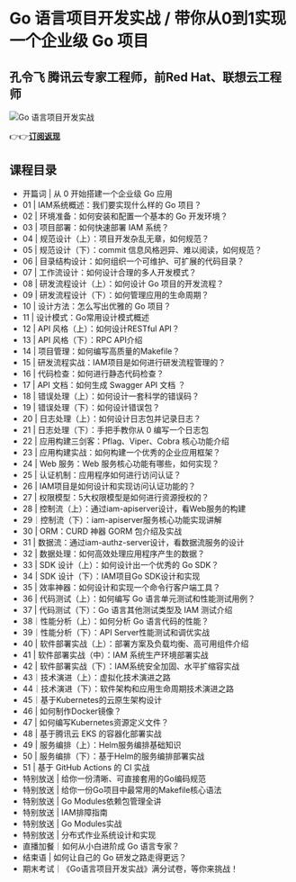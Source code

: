 Go 语言项目开发实战 / 带你从0到1实现一个企业级 Go 项目
=================================

孔令飞 **腾讯云专家工程师，前Red Hat、联想云工程师**
--------------------------------

![Go 语言项目开发实战](https://www.geekgay.com/storage/geek/geek_215fb5279e099f3b9fdce56db5d61ac6.jpg)  
  
👉👉[**订阅返现**](https://time.geekbang.org/column/intro/100079601?code=txvLHgQxSyGpKjeglPbRumHDbsy5PbE1nS4s5Y-hbp4%3D "Go 语言项目开发实战")  
  
课程目录
----

  
  
- 开篇词 | 从 0 开始搭建一个企业级 Go 应用
- 01 | IAM系统概述：我们要实现什么样的 Go 项目？
- 02 | 环境准备：如何安装和配置一个基本的 Go 开发环境？
- 03 | 项目部署：如何快速部署 IAM 系统？
- 04 | 规范设计（上）：项目开发杂乱无章，如何规范？
- 05 | 规范设计（下）：commit 信息风格迥异、难以阅读，如何规范？
- 06 | 目录结构设计：如何组织一个可维护、可扩展的代码目录？
- 07 | 工作流设计：如何设计合理的多人开发模式？
- 08 | 研发流程设计（上）：如何设计 Go 项目的开发流程？
- 09 | 研发流程设计（下）：如何管理应用的生命周期？
- 10 | 设计方法：怎么写出优雅的 Go 项目？
- 11 | 设计模式：Go常用设计模式概述
- 12 | API 风格（上）：如何设计RESTful API？
- 13 | API 风格（下）：RPC API介绍
- 14 | 项目管理：如何编写高质量的Makefile？
- 15 | 研发流程实战：IAM项目是如何进行研发流程管理的？
- 16 | 代码检查：如何进行静态代码检查？
- 17 | API 文档：如何生成 Swagger API 文档 ？
- 18 | 错误处理（上）：如何设计一套科学的错误码？
- 19 | 错误处理（下）：如何设计错误包？
- 20 | 日志处理（上）：如何设计日志包并记录日志？
- 21 | 日志处理（下）：手把手教你从 0 编写一个日志包
- 22 | 应用构建三剑客：Pflag、Viper、Cobra 核心功能介绍
- 23 | 应用构建实战：如何构建一个优秀的企业应用框架？
- 24 | Web 服务：Web 服务核心功能有哪些，如何实现？
- 25 | 认证机制：应用程序如何进行访问认证？
- 26 | IAM项目是如何设计和实现访问认证功能的？
- 27 | 权限模型：5大权限模型是如何进行资源授权的？
- 28 | 控制流（上）：通过iam-apiserver设计，看Web服务的构建
- 29｜控制流（下）：iam-apiserver服务核心功能实现讲解
- 30 | ORM：CURD 神器 GORM 包介绍及实战
- 31 | 数据流：通过iam-authz-server设计，看数据流服务的设计
- 32 | 数据处理：如何高效处理应用程序产生的数据？
- 33 | SDK 设计（上）：如何设计出一个优秀的 Go SDK？
- 34 | SDK 设计（下）：IAM项目Go SDK设计和实现
- 35 | 效率神器：如何设计和实现一个命令行客户端工具？
- 36 | 代码测试（上）：如何编写 Go 语言单元测试和性能测试用例？
- 37 | 代码测试（下）：Go 语言其他测试类型及 IAM 测试介绍
- 38｜性能分析（上）：如何分析 Go 语言代码的性能？
- 39｜性能分析（下）：API Server性能测试和调优实战
- 40 | 软件部署实战（上）：部署方案及负载均衡、高可用组件介绍
- 41 | 软件部署实战（中）：IAM 系统生产环境部署实战
- 42 | 软件部署实战（下）：IAM系统安全加固、水平扩缩容实战
- 43｜技术演进（上）：虚拟化技术演进之路
- 44｜技术演进（下）：软件架构和应用生命周期技术演进之路
- 45｜基于Kubernetes的云原生架构设计
- 46 | 如何制作Docker镜像？
- 47 | 如何编写Kubernetes资源定义文件？
- 48 | 基于腾讯云 EKS 的容器化部署实战
- 49 | 服务编排（上）：Helm服务编排基础知识
- 50 | 服务编排（下）：基于Helm的服务编排部署实战
- 51 | 基于 GitHub Actions 的 CI 实战
- 特别放送 | 给你一份清晰、可直接套用的Go编码规范
- 特别放送 | 给你一份Go项目中最常用的Makefile核心语法
- 特别放送 | Go Modules依赖包管理全讲
- 特别放送 | IAM排障指南
- 特别放送 | Go Modules实战
- 特别放送 | 分布式作业系统设计和实现
- 直播加餐｜如何从小白进阶成 Go 语言专家？
- 结束语 | 如何让自己的 Go 研发之路走得更远？
- 期末考试｜《Go语言项目开发实战》满分试卷，等你来挑战！